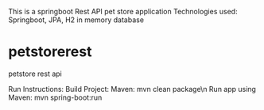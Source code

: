 This is a springboot Rest API pet store application
Technologies used: Springboot, JPA, H2 in memory database

# petstorerest
petstore rest api

Run Instructions:
Build Project: Maven: mvn clean package\n
Run app using Maven: mvn spring-boot:run

